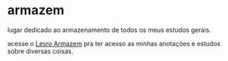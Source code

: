 # armazem
 lugar dedicado ao armazenamento de todos os meus estudos gerais.

 acesse o <a href="https://31lero31perih31.github.io/armazem/armazem/pag-armazem.html" target="_blank">Lesro Armazem</a> pra ter acesso as minhas anotações e estudos sobre diversas coisas.